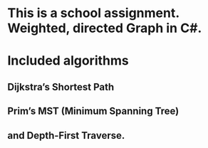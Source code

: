 # This is a school assignment. Weighted, directed Graph in C#.
# Included algorithms
## Dijkstra’s Shortest Path
## Prim’s MST (Minimum Spanning Tree)
## and Depth-First Traverse.
